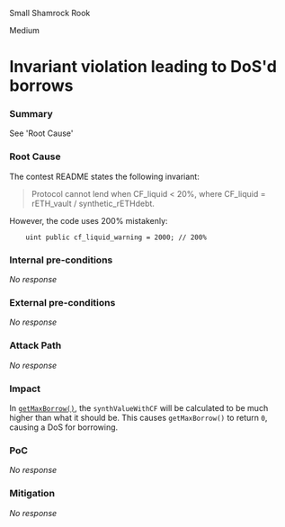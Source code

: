 Small Shamrock Rook

Medium

# Invariant violation leading to DoS'd borrows

### Summary

See 'Root Cause'

### Root Cause

The contest README states the following invariant:
> Protocol cannot lend when CF_liquid < 20%, where CF_liquid = rETH_vault / synthetic_rETHdebt.

However, the code uses 200% mistakenly:
```solidity
    uint public cf_liquid_warning = 2000; // 200%
```

### Internal pre-conditions

_No response_

### External pre-conditions

_No response_

### Attack Path

_No response_

### Impact

In [`getMaxBorrow()`](https://github.com/sherlock-audit/2024-12-numa-audit/blob/ae1d7781efb4cb2c3a40c642887ddadeecabb97d/Numa/contracts/NumaProtocol/NumaVault.sol#L737), the `synthValueWithCF` will be calculated to be much higher than what it should be. This causes `getMaxBorrow()` to return `0`, causing a DoS for borrowing. 

### PoC

_No response_

### Mitigation

_No response_